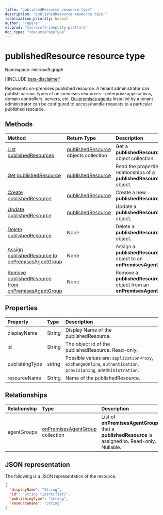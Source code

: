 ```yaml
---
title: "publishedResource resource type"
description: "publishedResource resource type."
localization_priority: Normal
author: "japere"
ms.prod: "microsoft-identity-platform"
doc_type: "resourcePageType"
---
```


# publishedResource resource type

Namespace: microsoft.graph

[!INCLUDE [beta-disclaimer](../../includes/beta-disclaimer.md)]

Represents on-premises published resource. A tenant administrator can publish various types of on-premises resources - enterprise applications, domain controllers, servers, etc. [On-premises agents](onpremisesagent.md) installed by a tenant administrator can be configured to access/handle requests to a particular published resource.

## Methods

| Method       | Return Type | Description |
|:-------------|:------------|:------------|
| [List publishedResources](../api/publishedresource-list.md) | [publishedResource](publishedresource.md) objects collection | Get a **publishedResources** object collection. |
| [Get publishedResource](../api/publishedresource-get.md) | [publishedResource](publishedresource.md) | Read the properties and relationships of a **publishedResource** object. |
| [Create publishedResource](../api/publishedresource-post.md) |  [publishedResource](publishedresource.md)  | Create a new **publishedResource**. |
| [Update publishedResource](../api/publishedresource-update.md) | [publishedResource](publishedresource.md) | Update a **publishedResource** object. |
| [Delete  publishedResource](../api/publishedresource-delete.md) | None | Delete a **publishedResource** object. |
| [Assign publishedResource to onPremisesAgentGroup](../api/publishedresource-post-agentgroups.md) | None | Assign a **publishedResource** object to an **onPremisesAgentGroup**. |
| [Remove publishedResource from onPremisesAgentGroup](../api/publishedresource-delete-agentgroups.md) | None |  Remove a **publishedResource** object from an **onPremisesAgentGroup**.|

## Properties

| Property     | Type        | Description |
|:-------------|:------------|:------------|
|displayName|String| Display Name of the publishedResource.|
|id|String| The object id of the publishedResource. Read-only.|
|publishingType|string| Possible values are: `applicationProxy`, `exchangeOnline`, `authentication`, `provisioning`, `adAdministration`.|
|resourceName|String|Name of the publishedResource.|

## Relationships

| Relationship | Type        | Description |
|:-------------|:------------|:------------|
|agentGroups|[onPremisesAgentGroup](onpremisesagentgroup.md) collection| List of **onPremisesAgentGroups** that a **publishedResource** is assigned to. Read-only. Nullable.|

## JSON representation

The following is a JSON representation of the resource.

<!-- {
  "blockType": "resource",
  "optionalProperties": [

  ],
  "@odata.type": "microsoft.graph.publishedResource",
  "baseType": "",
  "keyProperty": "id"
}-->

```json
{
  "displayName": "String",
  "id": "String (identifier)",
  "publishingType": "string",
  "resourceName": "String"
}
```

<!-- uuid: 16cd6b66-4b1a-43a1-adaf-3a886856ed98
2019-02-04 14:57:30 UTC -->
<!-- {
  "type": "#page.annotation",
  "description": "publishedResource resource",
  "keywords": "",
  "section": "documentation",
  "tocPath": ""
}-->


